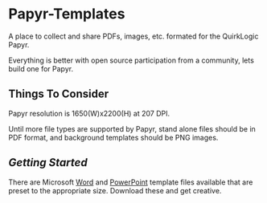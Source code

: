 # Papyr-Templates
A place to collect and share PDFs, images, etc. formated for the QuirkLogic Papyr.

Everything is better with open source participation from a community, lets build one for Papyr. 

Things To Consider
------------------
Papyr resolution is 1650(W)x2200(H) at 207 DPI.

Until more file types are supported by Papyr, stand alone files should be in PDF format, and background
templates should be PNG images.


*Getting Started*
-----------------
There are Microsoft [Word](https://github.com/kaschau/Papyr-Templates/blob/main/Word-Template.dotx) and [PowerPoint](https://github.com/kaschau/Papyr-Templates/blob/main/PowerPoint-Template.pptx) template files available that are preset to the appropriate
size. Download these and get creative.
